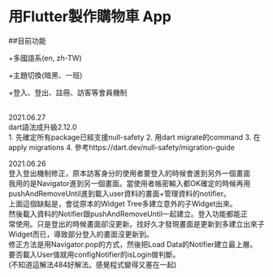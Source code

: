 # 用Flutter製作購物車 App

##目前功能

+多國語系(en, zh-TW)<br/>

+主題切換(暗黑、一班)<br/>

+登入、登出、註冊、訪客等會員機制<br/>

<br/>
2021.06.27<br/>
  dart語法成升級2.12.0<br/>
  1. 先確定所有package已經支援null-safety
  2. 用dart migrate的command
  3. 在apply migrations
  4. 參考https://dart.dev/null-safety/migration-guide

2021.06.26<br/>
  登入登出機制修正，原本訪客身分的使用者要登入的時候會進到另外一個畫面<br/>
  我用的是Navigator進到另一個畫面。當使用者帳密輸入都OK確定的時候再用<br/>
  pushAndRemoveUntil進到載入user資料的畫面+管理資料的notifier。<br/>
  上面這個缺點是，會從原本的Widget Tree多建立意外的子Widget出來。<br/>
  然後載入資料的Notifier跟pushAndRemoveUntil一起建立。登入功能都能正<br/>
  常使用。只是登出的時候畫面卻沒更新。找好久才發現畫面是更新到多建立出來子<br/>
  Widget而已，導致部分登入的畫面沒更新到。<br/>
  修正方法是用Navigator.pop的方式，然後把Load Data的Notifier建立最上層。<br/>
  要否載入User值就用configNotifier的isLogin做判斷。<br/>
  (不知道這解法484好解法。感覺程式變得又塞在一起)<br/>
